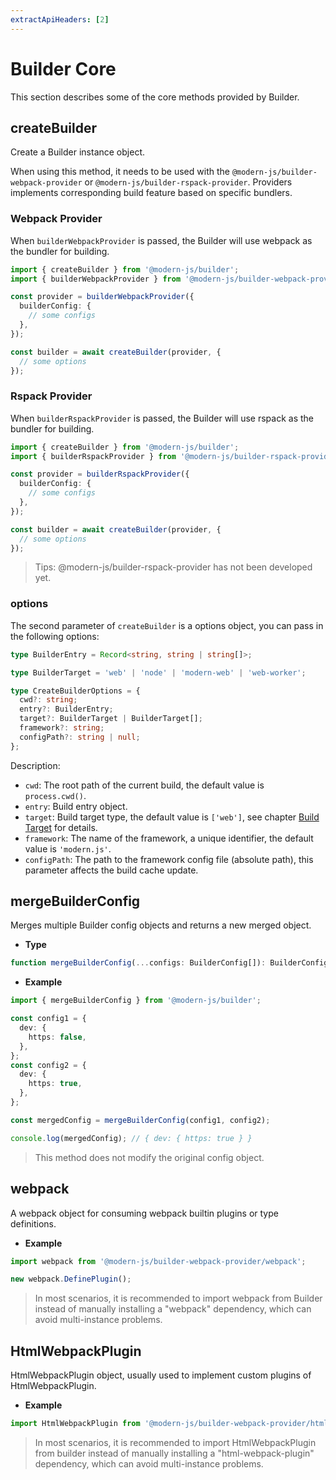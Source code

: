 ```yaml
---
extractApiHeaders: [2]
---
```


# Builder Core

This section describes some of the core methods provided by Builder.

## createBuilder

Create a Builder instance object.

When using this method, it needs to be used with the `@modern-js/builder-webpack-provider` or `@modern-js/builder-rspack-provider`. Providers implements corresponding build feature based on specific bundlers.

### Webpack Provider

When `builderWebpackProvider` is passed, the Builder will use webpack as the bundler for building.

```ts
import { createBuilder } from '@modern-js/builder';
import { builderWebpackProvider } from '@modern-js/builder-webpack-provider';

const provider = builderWebpackProvider({
  builderConfig: {
    // some configs
  },
});

const builder = await createBuilder(provider, {
  // some options
});
```

### Rspack Provider

When `builderRspackProvider` is passed, the Builder will use rspack as the bundler for building.

```ts
import { createBuilder } from '@modern-js/builder';
import { builderRspackProvider } from '@modern-js/builder-rspack-provider';

const provider = builderRspackProvider({
  builderConfig: {
    // some configs
  },
});

const builder = await createBuilder(provider, {
  // some options
});
```

> Tips: @modern-js/builder-rspack-provider has not been developed yet.

### options

The second parameter of `createBuilder` is a options object, you can pass in the following options:

```ts
type BuilderEntry = Record<string, string | string[]>;

type BuilderTarget = 'web' | 'node' | 'modern-web' | 'web-worker';

type CreateBuilderOptions = {
  cwd?: string;
  entry?: BuilderEntry;
  target?: BuilderTarget | BuilderTarget[];
  framework?: string;
  configPath?: string | null;
};
```

Description:

- `cwd`: The root path of the current build, the default value is `process.cwd()`.
- `entry`: Build entry object.
- `target`: Build target type, the default value is `['web']`, see chapter [Build Target](/guide/basic/build-target.html) for details.
- `framework`: The name of the framework, a unique identifier, the default value is `'modern.js'`.
- `configPath`: The path to the framework config file (absolute path), this parameter affects the build cache update.

## mergeBuilderConfig

Merges multiple Builder config objects and returns a new merged object.

- **Type**

```ts
function mergeBuilderConfig(...configs: BuilderConfig[]): BuilderConfig;
```

- **Example**

```ts
import { mergeBuilderConfig } from '@modern-js/builder';

const config1 = {
  dev: {
    https: false,
  },
};
const config2 = {
  dev: {
    https: true,
  },
};

const mergedConfig = mergeBuilderConfig(config1, config2);

console.log(mergedConfig); // { dev: { https: true } }
```

> This method does not modify the original config object.

## webpack

A webpack object for consuming webpack builtin plugins or type definitions.

- **Example**

```ts
import webpack from '@modern-js/builder-webpack-provider/webpack';

new webpack.DefinePlugin();
```

> In most scenarios, it is recommended to import webpack from Builder instead of manually installing a "webpack" dependency, which can avoid multi-instance problems.

## HtmlWebpackPlugin

HtmlWebpackPlugin object, usually used to implement custom plugins of HtmlWebpackPlugin.

- **Example**

```ts
import HtmlWebpackPlugin from '@modern-js/builder-webpack-provider/html-webpack-plugin';
```

> In most scenarios, it is recommended to import HtmlWebpackPlugin from builder instead of manually installing a "html-webpack-plugin" dependency, which can avoid multi-instance problems.
